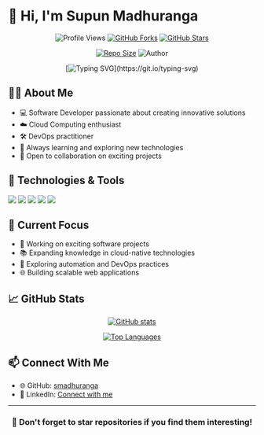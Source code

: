 # 👋 Hi, I'm Supun Madhuranga

<div align="center">
  
![Profile Views](https://hits.seeyoufarm.com/api/count/incr/badge.svg?url=https%3A%2F%2Fgithub.com%2Fsmadhuranga%2Fsmadhuranga&count_bg=%2379C83D&title_bg=%23555555&icon=gitpod.svg&icon_color=%23E7E7E7&title=Views&edge_flat=false)
[![GitHub Forks](https://img.shields.io/github/forks/smadhuranga/smadhuranga?label=Forks&style=social)](https://github.com/smadhuranga/smadhuranga/network/members)
[![GitHub Stars](https://img.shields.io/github/stars/smadhuranga/smadhuranga?style=social)](https://github.com/smadhuranga/smadhuranga/stargazers)

[![Repo Size](https://img.shields.io/github/repo-size/smadhuranga/smadhuranga?color=purple&label=Repo%20Size&style=plastic)](https://github.com/smadhuranga/smadhuranga)
![Author](https://img.shields.io/static/v1?label=Author&message=Madhuranga&color=purple&style=plastic)

[![Typing SVG](https://readme-typing-svg.demolab.com?font=Young+Serif&pause=1000&color=8706E1FF&center=true&vCenter=true&random=false&width=435&lines=Hey+I'm+Supun+Madhuranaga;Don't+Forget+To+Follow+Me...)](https://git.io/typing-svg)

</div>

## 👨‍💻 About Me

- 💻 Software Developer passionate about creating innovative solutions
- ☁️ Cloud Computing enthusiast
- 🛠️ DevOps practitioner
- 🌱 Always learning and exploring new technologies
- 🤝 Open to collaboration on exciting projects

## 🔧 Technologies & Tools

![](https://img.shields.io/badge/Cloud-AWS-informational?style=flat&logo=amazon-aws&logoColor=white&color=2bbc8a)
![](https://img.shields.io/badge/Code-JavaScript-informational?style=flat&logo=javascript&logoColor=white&color=2bbc8a)
![](https://img.shields.io/badge/Tools-Docker-informational?style=flat&logo=docker&logoColor=white&color=2bbc8a)
![](https://img.shields.io/badge/Tools-Kubernetes-informational?style=flat&logo=kubernetes&logoColor=white&color=2bbc8a)
![](https://img.shields.io/badge/CI/CD-Jenkins-informational?style=flat&logo=jenkins&logoColor=white&color=2bbc8a)

## 🎯 Current Focus

- 🔭 Working on exciting software projects
- 📚 Expanding knowledge in cloud-native technologies
- 🤖 Exploring automation and DevOps practices
- 🌐 Building scalable web applications

## 📈 GitHub Stats

<div align="center">
  
[![GitHub stats](https://github-readme-stats.vercel.app/api?username=smadhuranga&show_icons=true&theme=radical)](https://github.com/smadhuranga)

[![Top Languages](https://github-readme-stats.vercel.app/api/top-langs/?username=smadhuranga&layout=compact&theme=radical)](https://github.com/smadhuranga)

</div>

## 📫 Connect With Me

- 🌐 GitHub: [smadhuranga](https://github.com/smadhuranga)
- 💼 LinkedIn: [Connect with me](https://linkedin.com/in/smadhuranga)

---

<div align="center">
  
### 🌟 Don't forget to star repositories if you find them interesting!

</div>
